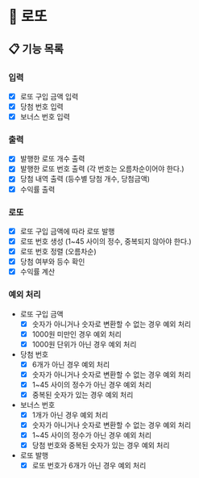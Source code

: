 # 🎰 로또

## 📋 기능 목록

### 입력

- [x] 로또 구입 금액 입력
- [x] 당첨 번호 입력
- [x] 보너스 번호 입력

### 출력

- [x] 발행한 로또 개수 출력
- [x] 발행한 로또 번호 출력 (각 번호는 오름차순이어야 한다.)
- [x] 당첨 내역 출력 (등수별 당첨 개수, 당첨금액)
- [x] 수익률 출력

### 로또

- [x] 로또 구입 금액에 따라 로또 발행
- [x] 로또 번호 생성 (1~45 사이의 정수, 중복되지 않아야 한다.)
- [x] 로또 번호 정렬 (오름차순)
- [x] 당첨 여부와 등수 확인
- [x] 수익률 계산

### 예외 처리

- 로또 구입 금액
  - [x] 숫자가 아니거나 숫자로 변환할 수 없는 경우 예외 처리
  - [x] 1000원 미만인 경우 예외 처리
  - [x] 1000원 단위가 아닌 경우 예외 처리
- 당첨 번호
  - [x] 6개가 아닌 경우 예외 처리
  - [x] 숫자가 아니거나 숫자로 변환할 수 없는 경우 예외 처리
  - [x] 1~45 사이의 정수가 아닌 경우 예외 처리
  - [x] 중복된 숫자가 있는 경우 예외 처리
- 보너스 번호
  - [x] 1개가 아닌 경우 예외 처리
  - [x] 숫자가 아니거나 숫자로 변환할 수 없는 경우 예외 처리
  - [x] 1~45 사이의 정수가 아닌 경우 예외 처리
  - [x] 당첨 번호와 중복된 숫자가 있는 경우 예외 처리
- 로또 발행
  - [x] 로또 번호가 6개가 아닌 경우 예외 처리
